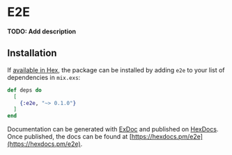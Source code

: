 # E2E

**TODO: Add description**

## Installation

If [available in Hex](https://hex.pm/docs/publish), the package can be installed
by adding `e2e` to your list of dependencies in `mix.exs`:

```elixir
def deps do
  [
    {:e2e, "~> 0.1.0"}
  ]
end
```

Documentation can be generated with [ExDoc](https://github.com/elixir-lang/ex_doc)
and published on [HexDocs](https://hexdocs.pm). Once published, the docs can
be found at [https://hexdocs.pm/e2e](https://hexdocs.pm/e2e).

